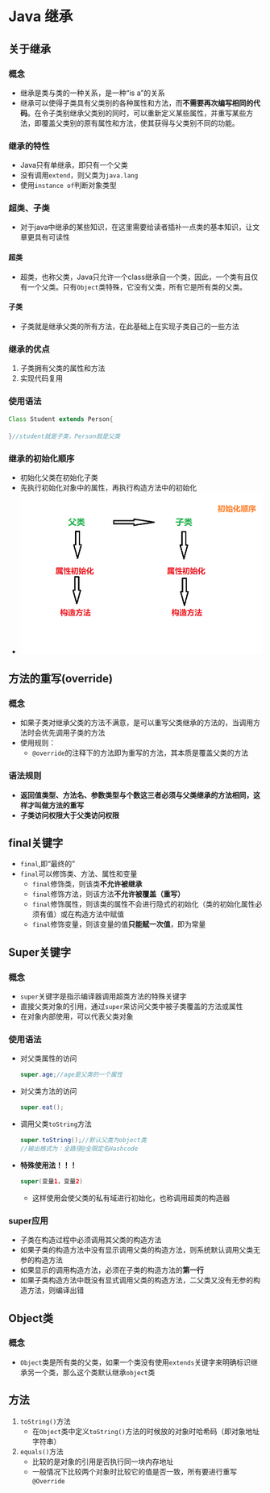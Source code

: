 # Java 继承
## 关于继承
### 概念
- 继承是类与类的一种关系，是一种“is a”的关系
- 继承可以使得子类具有父类别的各种属性和方法，而**不需要再次编写相同的代码**。在令子类别继承父类别的同时，可以重新定义某些属性，并重写某些方法，即覆盖父类别的原有属性和方法，使其获得与父类别不同的功能。

### 继承的特性
- Java只有单继承，即只有一个父类
- 没有调用`extend`，则父类为`java.lang`
- 使用`instance of`判断对象类型

### 超类、子类
- 对于java中继承的某些知识，在这里需要给读者插补一点类的基本知识，让文章更具有可读性

#### 超类
- 超类，也称父类，Java只允许一个class继承自一个类，因此，一个类有且仅有一个父类。只有`Object`类特殊，它没有父类，所有它是所有类的父类。

#### 子类
- 子类就是继承父类的所有方法，在此基础上在实现子类自己的一些方法

### 继承的优点
1. 子类拥有父类的属性和方法
2. 实现代码复用

### 使用语法
```java
Class Student extends Person{

}//student就是子类，Person就是父类
```
### 继承的初始化顺序
- 初始化父类在初始化子类
- 先执行初始化对象中的属性，再执行构造方法中的初始化
- ![inialstep](photos/initialstep.png)

## 方法的重写(override)
### 概念
- 如果子类对继承父类的方法不满意，是可以重写父类继承的方法的，当调用方法时会优先调用子类的方法
- 使用规则：
  - `@override`的注释下的方法即为重写的方法，其本质是覆盖父类的方法

### 语法规则
- **返回值类型、方法名、参数类型与个数这三者必须与父类继承的方法相同，这样才叫做方法的重写**
- **子类访问权限大于父类访问权限**

## final关键字
- `final`,即“最终的”
- `final`可以修饰类、方法、属性和变量
  - `final`修饰类，则该类**不允许被继承**
  - `final`修饰方法，则该方法**不允许被覆盖（重写）**
  - `final`修饰属性，则该类的属性不会进行隐式的初始化（类的初始化属性必须有值）或在构造方法中赋值
  - `final`修饰变量，则该变量的值**只能赋一次值**，即为常量

## Super关键字
### 概念
- `super`关键字是指示编译器调用超类方法的特殊关键字
- 直接父类对象的引用，通过`super`来访问父类中被子类覆盖的方法或属性
- 在对象内部使用，可以代表父类对象

### 使用语法
- 对父类属性的访问
  ```java
  super.age;//age是父类的一个属性
  ```
- 对父类方法的访问
  ```java
  super.eat();
  ```
- 调用父类`toString`方法
  ```java
  super.toString();//默认父类为object类
  //输出格式为：全路径@全限定名Hashcode
  ``` 
- **特殊使用法！！！**
  ```java
  super(变量1，变量2)
  ```
  - 这样使用会使父类的私有域进行初始化，也称调用超类的构造器  

### super应用
- 子类在构造过程中必须调用其父类的构造方法
- 如果子类的构造方法中没有显示调用父类的构造方法，则系统默认调用父类无参的构造方法
- 如果显示的调用构造方法，必须在子类的构造方法的**第一行**
- 如果子类构造方法中既没有显式调用父类的构造方法，二父类又没有无参的构造方法，则编译出错

## Object类
### 概念
- `Object`类是所有类的父类，如果一个类没有使用`extends`关键字来明确标识继承另一个类，那么这个类默认继承`object`类

## 方法
1. `toString()`方法
   - 在`Object`类中定义`toString()`方法的时候放的对象时哈希码（即对象地址字符串）
2. `equals()`方法
   - 比较的是对象的引用是否执行同一块内存地址
   - 一般情况下比较两个对象时比较它的值是否一致，所有要进行重写`@Override` 

  